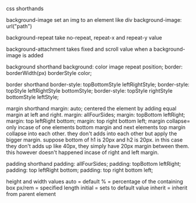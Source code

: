 css shorthands

background-image set an img to an element like div
background-image: url("path")

background-repeat take no-repeat, repeat-x and repeat-y value

background-attachment takes fixed and scroll value when a background-image is added


background shorthand
background: color image repeat position;
border: borderWidth(px) borderStyle color;


border shorthand
border-style: topBottomStyle leftRightStyle;
border-style: topStyle leftRightStyle bottomStyle;
border-style: topStyle rightStyle bottomStyle leftStyle;





margin shorthand
margin: auto;      centered the element by adding equal margin at left and right.
margin: allFourSides;
margin: topBottom leftRight;
margin: top leftRight bottom;
margin: top right bottom left;
margin collapse= only incase of one elements bottom margin and next elements top margin collapse into each other. they don't adds into each other but apply the bigger margin. suppose bottom of h1 is 20px and h2 is 20px. in this case they don't adds up like 40px, they simply have 20px margin between them. this however doesn't happened incase of right and left margin.




padding shorthand
padding: allFourSides;
padding: topBottom leftRight;
padding: top leftRight bottom;
padding: top right bottom left;




height and width values
auto = default
% = percentage of the containing box
px/rem = specified length
initial = sets to default value
inherit = inherit from parent element